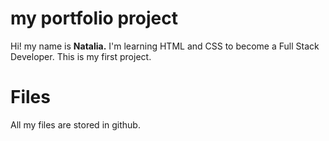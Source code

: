# my portfolio project

Hi! my name is **Natalia.** I'm learning HTML and CSS to become a Full Stack Developer. This is my first project.

# Files

All my files are stored in github. 
